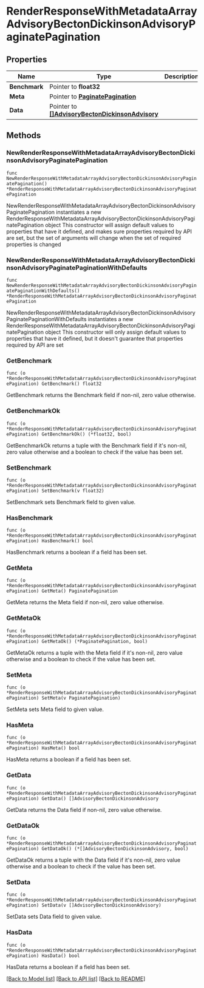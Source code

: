 # RenderResponseWithMetadataArrayAdvisoryBectonDickinsonAdvisoryPaginatePagination

## Properties

Name | Type | Description | Notes
------------ | ------------- | ------------- | -------------
**Benchmark** | Pointer to **float32** |  | [optional] 
**Meta** | Pointer to [**PaginatePagination**](PaginatePagination.md) |  | [optional] 
**Data** | Pointer to [**[]AdvisoryBectonDickinsonAdvisory**](AdvisoryBectonDickinsonAdvisory.md) |  | [optional] 

## Methods

### NewRenderResponseWithMetadataArrayAdvisoryBectonDickinsonAdvisoryPaginatePagination

`func NewRenderResponseWithMetadataArrayAdvisoryBectonDickinsonAdvisoryPaginatePagination() *RenderResponseWithMetadataArrayAdvisoryBectonDickinsonAdvisoryPaginatePagination`

NewRenderResponseWithMetadataArrayAdvisoryBectonDickinsonAdvisoryPaginatePagination instantiates a new RenderResponseWithMetadataArrayAdvisoryBectonDickinsonAdvisoryPaginatePagination object
This constructor will assign default values to properties that have it defined,
and makes sure properties required by API are set, but the set of arguments
will change when the set of required properties is changed

### NewRenderResponseWithMetadataArrayAdvisoryBectonDickinsonAdvisoryPaginatePaginationWithDefaults

`func NewRenderResponseWithMetadataArrayAdvisoryBectonDickinsonAdvisoryPaginatePaginationWithDefaults() *RenderResponseWithMetadataArrayAdvisoryBectonDickinsonAdvisoryPaginatePagination`

NewRenderResponseWithMetadataArrayAdvisoryBectonDickinsonAdvisoryPaginatePaginationWithDefaults instantiates a new RenderResponseWithMetadataArrayAdvisoryBectonDickinsonAdvisoryPaginatePagination object
This constructor will only assign default values to properties that have it defined,
but it doesn't guarantee that properties required by API are set

### GetBenchmark

`func (o *RenderResponseWithMetadataArrayAdvisoryBectonDickinsonAdvisoryPaginatePagination) GetBenchmark() float32`

GetBenchmark returns the Benchmark field if non-nil, zero value otherwise.

### GetBenchmarkOk

`func (o *RenderResponseWithMetadataArrayAdvisoryBectonDickinsonAdvisoryPaginatePagination) GetBenchmarkOk() (*float32, bool)`

GetBenchmarkOk returns a tuple with the Benchmark field if it's non-nil, zero value otherwise
and a boolean to check if the value has been set.

### SetBenchmark

`func (o *RenderResponseWithMetadataArrayAdvisoryBectonDickinsonAdvisoryPaginatePagination) SetBenchmark(v float32)`

SetBenchmark sets Benchmark field to given value.

### HasBenchmark

`func (o *RenderResponseWithMetadataArrayAdvisoryBectonDickinsonAdvisoryPaginatePagination) HasBenchmark() bool`

HasBenchmark returns a boolean if a field has been set.

### GetMeta

`func (o *RenderResponseWithMetadataArrayAdvisoryBectonDickinsonAdvisoryPaginatePagination) GetMeta() PaginatePagination`

GetMeta returns the Meta field if non-nil, zero value otherwise.

### GetMetaOk

`func (o *RenderResponseWithMetadataArrayAdvisoryBectonDickinsonAdvisoryPaginatePagination) GetMetaOk() (*PaginatePagination, bool)`

GetMetaOk returns a tuple with the Meta field if it's non-nil, zero value otherwise
and a boolean to check if the value has been set.

### SetMeta

`func (o *RenderResponseWithMetadataArrayAdvisoryBectonDickinsonAdvisoryPaginatePagination) SetMeta(v PaginatePagination)`

SetMeta sets Meta field to given value.

### HasMeta

`func (o *RenderResponseWithMetadataArrayAdvisoryBectonDickinsonAdvisoryPaginatePagination) HasMeta() bool`

HasMeta returns a boolean if a field has been set.

### GetData

`func (o *RenderResponseWithMetadataArrayAdvisoryBectonDickinsonAdvisoryPaginatePagination) GetData() []AdvisoryBectonDickinsonAdvisory`

GetData returns the Data field if non-nil, zero value otherwise.

### GetDataOk

`func (o *RenderResponseWithMetadataArrayAdvisoryBectonDickinsonAdvisoryPaginatePagination) GetDataOk() (*[]AdvisoryBectonDickinsonAdvisory, bool)`

GetDataOk returns a tuple with the Data field if it's non-nil, zero value otherwise
and a boolean to check if the value has been set.

### SetData

`func (o *RenderResponseWithMetadataArrayAdvisoryBectonDickinsonAdvisoryPaginatePagination) SetData(v []AdvisoryBectonDickinsonAdvisory)`

SetData sets Data field to given value.

### HasData

`func (o *RenderResponseWithMetadataArrayAdvisoryBectonDickinsonAdvisoryPaginatePagination) HasData() bool`

HasData returns a boolean if a field has been set.


[[Back to Model list]](../README.md#documentation-for-models) [[Back to API list]](../README.md#documentation-for-api-endpoints) [[Back to README]](../README.md)



